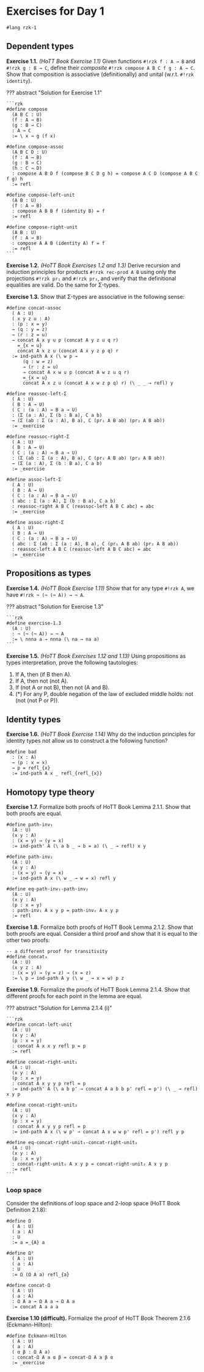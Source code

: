# Exercises for Day 1

```rzk
#lang rzk-1
```

## Dependent types

**Exercise 1.1.** _(HoTT Book Exercise 1.1)_
Given functions `#!rzk f : A → B` and `#!rzk g : B → C`,
define their _composite_ `#!rzk compose A B C f g : A → C`.
Show that composition is associative (definitionally)
and unital (w.r.t. `#!rzk identity`).

??? abstract "Solution for Exercise 1.1"

    ```rzk
    #define compose
      (A B C : U)
      (f : A → B)
      (g : B → C)
      : A → C
      := \ x → g (f x)

    #define compose-assoc
      (A B C D : U)
      (f : A → B)
      (g : B → C)
      (h : C → D)
      : compose A B D f (compose B C D g h) = compose A C D (compose A B C f g) h
      := refl

    #define compose-left-unit
      (A B : U)
      (f : A → B)
      : compose A B B f (identity B) = f
      := refl

    #define compose-right-unit
      (A B : U)
      (f : A → B)
      : compose A A B (identity A) f = f
      := refl
    ```

**Exercise 1.2.** _(HoTT Book Exercises 1.2 and 1.3)_
Derive recursion and induction principles for products `#!rzk rec-prod A B`
using only the projections `#!rzk pr₁` and `#!rzk pr₂`,
and verify that the definitional equalities are valid.
Do the same for Σ-types.

**Exercise 1.3.**
Show that Σ-types are associative in the following sense:

```rzk
#define concat-assoc
  ( A : U)
  ( x y z u : A)
  : (p : x = y)
  → (q : y = z)
  → (r : z = u)
  → concat A x y u p (concat A y z u q r)
    =_{x = u}
    concat A x z u (concat A x y z p q) r
  := ind-path A x (\ w p →
      (q : w = z)
      → (r : z = u)
      → concat A x w u p (concat A w z u q r)
      =_{x = u}
      concat A x z u (concat A x w z p q) r) (\ _ _ → refl) y
```

```{exercise .rzk}
#define reassoc-left-Σ
  ( A : U)
  ( B : A → U)
  ( C : (a : A) → B a → U)
  : (Σ (a : A), Σ (b : B a), C a b)
  → (Σ (ab : Σ (a : A), B a), C (pr₁ A B ab) (pr₂ A B ab))
  := _exercise

#define reassoc-right-Σ
  ( A : U)
  ( B : A → U)
  ( C : (a : A) → B a → U)
  : (Σ (ab : Σ (a : A), B a), C (pr₁ A B ab) (pr₂ A B ab))
  → (Σ (a : A), Σ (b : B a), C a b)
  := _exercise

#define assoc-left-Σ
  ( A : U)
  ( B : A → U)
  ( C : (a : A) → B a → U)
  ( abc : Σ (a : A), Σ (b : B a), C a b)
  : reassoc-right A B C (reassoc-left A B C abc) = abc
  := _exercise

#define assoc-right-Σ
  ( A : U)
  ( B : A → U)
  ( C : (a : A) → B a → U)
  ( abc : Σ (ab : Σ (a : A), B a), C (pr₁ A B ab) (pr₂ A B ab))
  : reassoc-left A B C (reassoc-left A B C abc) = abc
  := _exercise
```

## Propositions as types

**Exercise 1.4.** _(HoTT Book Exercise 1.11)_
Show that for any type `#!rzk A`, we have `#!rzk ¬ (¬ (¬ A)) → ¬ A`.

??? abstract "Solution for Exercise 1.3"

    ```rzk
    #define exercise-1.3
      (A : U)
      : ¬ (¬ (¬ A)) → ¬ A
      := \ nnna a → nnna (\ na → na a)
    ```

**Exercise 1.5.** _(HoTT Book Exercises 1.12 and 1.13)_
Using propositions as types interpretation, prove the following tautologies:

1. If A, then (if B then A).
2. If A, then not (not A).
3. If (not A or not B), then not (A and B).
4. (*) For any P, double negation of the law of excluded middle holds: not (not (not P or P)).

## Identity types

**Exercise 1.6.** _(HoTT Book Exercise 1.14)_
Why do the induction principles for identity types not allow us to construct a
the following function?

```{unchecked .rzk}
#define bad
  : (x : A)
  → (p : x = x)
  → p = refl_{x}
  := ind-path A x _ refl_{refl_{x}}
```

## Homotopy type theory

**Exercise 1.7.**
Formalize both proofs of HoTT Book Lemma 2.1.1.
Show that both proofs are equal.

```rzk
#define path-inv₁
  (A : U)
  (x y : A)
  : (x = y) → (y = x)
  := ind-path' A (\ a b _ → b = a) (\ _ → refl) x y

#define path-inv₂
  (A : U)
  (x y : A)
  : (x = y) → (y = x)
  := ind-path A x (\ w _ → w = x) refl y

#define eq-path-inv₁-path-inv₂
  (A : U)
  (x y : A)
  (p : x = y)
  : path-inv₁ A x y p = path-inv₂ A x y p
  := refl
```

**Exercise 1.8.**
Formalize both proofs of HoTT Book Lemma 2.1.2.
Show that both proofs are equal.
Consider a third proof and show that it is equal to the other two proofs:

```rzk
-- a different proof for transitivity
#define concat₃
  (A : U)
  (x y z : A)
  : (x = y) → (y = z) → (x = z)
  := \ p → ind-path A y (\ w _ → x = w) p z
```

**Exercise 1.9.**
Formalize the proofs of HoTT Book Lemma 2.1.4.
Show that different proofs for each point in the lemma are equal.

??? abstract "Solution for Lemma 2.1.4 (i)"

    ```rzk
    #define concat-left-unit
      (A : U)
      (x y : A)
      (p : x = y)
      : concat A x x y refl p = p
      := refl

    #define concat-right-unit₁
      (A : U)
      (x y : A)
      (p : x = y)
      : concat A x y y p refl = p
      := ind-path' A (\ a b p' → concat A a b b p' refl = p') (\ _ → refl) x y p

    #define concat-right-unit₂
      (A : U)
      (x y : A)
      (p : x = y)
      : concat A x y y p refl = p
      := ind-path A x (\ w p' → concat A x w w p' refl = p') refl y p

    #define eq-concat-right-unit₁-concat-right-unit₂
      (A : U)
      (x y : A)
      (p : x = y)
      : concat-right-unit₁ A x y p = concat-right-unit₂ A x y p
      := refl
    ```

### Loop space

Consider the definitions of loop space and 2-loop space (HoTT Book Definition 2.1.8):

```rzk
#define Ω
  ( A : U)
  ( a : A)
  : U
  := a =_{A} a

#define Ω²
  ( A : U)
  ( a : A)
  : U
  := Ω (Ω A a) refl_{a}

#define concat-Ω
  ( A : U)
  ( a : A)
  : Ω A a → Ω A a → Ω A a
  := concat A a a a
```

**Exercise 1.10 (difficult).**
Formalize the proof of HoTT Book Theorem 2.1.6 (Eckmann-Hilton):

```{exercise .rzk}
#define Eckmann-Hilton
  ( A : U)
  ( a : A)
  ( α β : Ω A a)
  : concat-Ω A a α β = concat-Ω A a β α
  := _exercise
```
